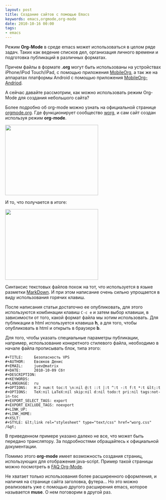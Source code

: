 ```yaml
---
layout: post
title: Создание сайтов с помощью Emacs
keywords: emacs,orgmode,org-mode
date: 2010-10-16 00:00
tags:
- emacs
---
```

Режим <b>Org-Mode</b> в среде emacs может использоваться в целом ряде задач. Таких как ведение списков дел, организация личного времени и подготовка публикаций в различных форматах.

Причем файлы в формате <b>.org</b> могут быть использованы на устройствах iPhone/iPod
Touch/iPad, с помощью приложения <a href="http://mobileorg.ncogni.to/" rel="nofollow">MobileOrg</a>, а так же на аппаратах платформы Android с помощью приложения <a href="http://wiki.github.com/matburt/mobileorg-android/" rel="nofollow">MobileOrg-Andriod</a>. 

А сейчас давайте рассмотрим, как можно использовать режим Org-Mode для создания небольшого сайта?

Более подробно об org-mode можно узнать на официальной странице <a href="http://orgmode.org/" rel="nofollow">orgmode.org</a>. Где функционирует сообщество <a href="http://orgmode.org/worg/" rel="nofollow">worg</a>, и сам сайт создан используя режим <b>org-mode</b>.

<a href="https://static.juev.org/2010/10/org-mode.png"><img src="https://static.juev.org/2010/10/org-mode-300x227.png" alt="" title="org-mode" width="300" height="227" class="aligncenter size-medium wp-image-1234" /></a>
 
И то, что получается в итоге:

<a href="https://static.juev.org/2010/10/org-mode-Chromium.png"><img src="https://static.juev.org/2010/10/org-mode-Chromium-300x228.png" alt="" title="org-mode-Chromium" width="300" height="228" class="aligncenter size-medium wp-image-1235" /></a>
 
Синтаксис текстовых файлов похож на тот, что используется в языке разметки <a href="http://ru.wikipedia.org/wiki/Markdown" rel="nofollow">MarkDown</a>. И при этом написание очень сильно упрощается в виду использования горячих клавиш.
 
После написания статьи достаточно ее опубликовать, для этого используются комбинации клавиш <code>С-c e</code> и затем выбор клавиши, в зависимости от того, какой формат файла мы хотим использовать. Для публикации в html используется клавиша <b>h</b>, а для того, чтобы опубликовать в html и открыть в браузере <b>b</b>.
 
 
Для того, чтобы указать специальные параметры публикации, например, использование конкретного стилевого файла,
необходимо в начале файла прописывать блок, типа этого:
 
    #+TITLE:     Безопасность VPS
    #+AUTHOR:    Евсюков Денис
    #+EMAIL:     juev@matrix
    #+DATE:      2010-10-09 Сбт
    #+DESCRIPTION: 
    #+KEYWORDS: 
    #+LANGUAGE:  ru
    #+OPTIONS:   H:2 num:t toc:t \n:nil @:t ::t |:t ^:t -:t f:t *:t &lt;:t
    #+OPTIONS:   TeX:nil LaTeX:nil skip:nil d:nil todo:t pri:nil tags:not-in-toc
    #+EXPORT_SELECT_TAGS: export
    #+EXPORT_EXCLUDE_TAGS: noexport
    #+LINK_UP:   
    #+LINK_HOME: 
    #+XSLT: 
    #+STYLE: &lt;link rel="stylesheet" type="text/css" href="worg.css" /&gt;

В приведенном примере указано далеко не все, что может быть передано транслятору. За подробностями обращайтесь к
официальной документации.

Помимо этого <b>org-mode</b> имеет возможность создания страниц, использующих для отображения java-script. Пример такой страницы можно посмотреть в <a href="http://orgmode.org/worg/org-faq.php" rel="nofollow">FAQ Org-Mode</a>.
 
Не хватает только использования более расширенного оформления, и наличия на странице сайта заголовка, футера&hellip; Но это можно реализовать уже с помощью другого расширения emacs, которое называется <b>muse</b>. О нем поговорим в другой раз.
 
